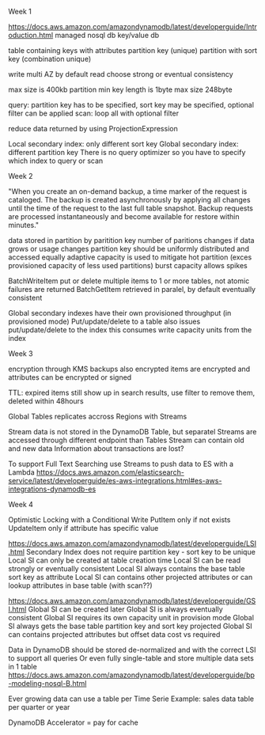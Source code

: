 Week 1 

https://docs.aws.amazon.com/amazondynamodb/latest/developerguide/Introduction.html
managed nosql db
key/value db

table containing keys with attributes
partition key (unique)
partition with sort key (combination unique)

write multi AZ by default
read choose strong or eventual consistency 

max size is 400kb
partition min key length is 1byte max size 248byte

query: partition key has to be specified, sort key may be specified, optional filter can be applied
scan: loop all with optional filter

reduce data returned by using ProjectionExpression 

Local secondary index: only different sort key
Global secondary index: different partition key
There is no query optimizer so you have to specify which index to query or scan

Week 2

"When you create an on-demand backup, a time marker of the request is cataloged. The backup is created asynchronously by applying all changes until the time of the request to the last full table snapshot. Backup requests are processed instantaneously and become available for restore within minutes."

data stored in partition by paritition key
number of paritions changes if data grows or usage changes
partition key should be uniformly distributed and accessed equally
adaptive capacity is used to mitigate hot partition (exces provisioned capacity of less used partitions)
burst capacity allows spikes

BatchWriteItem put or delete multiple items to 1 or more tables, not atomic failures are returned
BatchGetItem retrieved in paralel, by default eventually consistent

Global secondary indexes have their own provisioned throughput (in provisioned mode)
Put/update/delete to a table also issues put/update/delete to the index
this consumes write capacity units from the index

Week 3

encryption through KMS
backups also encrypted
items are encrypted and attributes can be encrypted or signed

TTL: expired items still show up in search results, use filter to remove them, deleted within 48hours

Global Tables replicates accross Regions with Streams

Stream data is not stored in the DynamoDB Table, but separatel
Streams are accessed through different endpoint than Tables
Stream can contain old and new data
Information about transactions are lost?

To support Full Text Searching use Streams to push data to ES with a Lambda
https://docs.aws.amazon.com/elasticsearch-service/latest/developerguide/es-aws-integrations.html#es-aws-integrations-dynamodb-es

Week 4

Optimistic Locking with a Conditional Write 
PutItem only if not exists
UpdateItem only if attribute has specific value

https://docs.aws.amazon.com/amazondynamodb/latest/developerguide/LSI.html
Secondary Index does not require partition key - sort key to be unique
Local SI can only be created at table creation time
Local SI can be read strongly or eventually consistent
Local SI always contains the base table sort key as attribute
Local SI can contains other projected attributes or can lookup attributes in base table (with scan??)

https://docs.aws.amazon.com/amazondynamodb/latest/developerguide/GSI.html
Global SI can be created later
Global SI is always eventually consistent
Global SI requires its own capacity unit in provision mode
Global SI always gets the base table partition key and sort key projected
Global SI can contains projected attributes but offset data cost vs required

Data in DynamoDB should be stored de-normalized and with the correct LSI to support all queries
Or even fully single-table and store multiple data sets in 1 table
https://docs.aws.amazon.com/amazondynamodb/latest/developerguide/bp-modeling-nosql-B.html

Ever growing data can use a table per Time Serie 
Example: sales data table per quarter or year 

DynamoDB Accelerator = pay for cache
